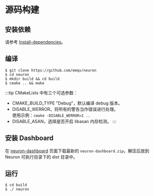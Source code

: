 # 源码构建

## 安装依赖

请参考 [Install-dependencies](https://github.com/emqx/neuron/blob/main/Install-dependencies.md)。

## 编译

```
$ git clone https://github.com/emqx/neuron
$ cd neuron
$ mkdir build && cd build
$ cmake .. && make
```

:::tip
CMakeLists 中有三个可选参数：

* CMAKE_BUILD_TYPE "Debug"，默认编译 debug 版本。
* DISABLE_WERROR，将所有的警告当作错误进行处理。</br>使用示例：```cmake -DISABLE_WERROR=1 ..```
* DISABLE_ASAN，选择是否开启 libasan 内存检测。
  :::

## 安装 Dashboard

在 [neuron-dashboard](https://github.com/emqx/neuron-dashboard/releases) 页面下载最新的 `neuron-dashboard.zip`，解压后放到 Neuron 可执行目录下的 dist 目录中。

## 运行

```
$ cd build
$ ./ neuron
```